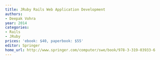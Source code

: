 ```yaml
---
title: JRuby Rails Web Application Development
authors:
- Deepak Vohra
year: 2014
categories:
- Rails
- JRuby
prices: 'ebook: $40, paperbook: $55'
editor: Springer
home_url: http://www.springer.com/computer/swe/book/978-3-319-03933-6
---
```

